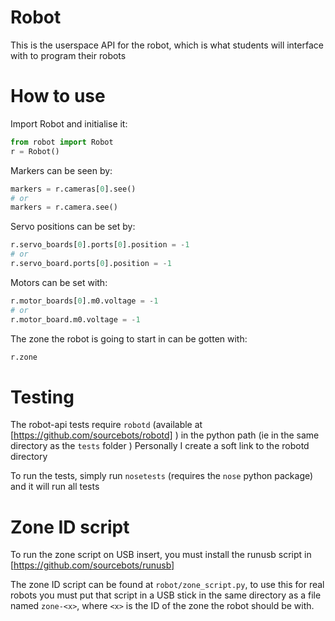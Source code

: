 # Robot

This is the userspace API for the robot, which is what students will interface with to program their robots

# How to use

Import Robot and initialise it:
``` python
from robot import Robot
r = Robot()
```

Markers can be seen by:

``` python
markers = r.cameras[0].see()
# or
markers = r.camera.see()
```

Servo positions can be set by:

``` python
r.servo_boards[0].ports[0].position = -1
# or
r.servo_board.ports[0].position = -1
```

Motors can be set with:

``` python
r.motor_boards[0].m0.voltage = -1
# or
r.motor_board.m0.voltage = -1
```

The zone the robot is going to start in can be gotten with:

``` python
r.zone
```

# Testing

The robot-api tests require `robotd` (available at [https://github.com/sourcebots/robotd] ) in the python path (ie in the same directory as the `tests` folder ) Personally I create a soft link to the robotd directory

To run the tests, simply run `nosetests` (requires the `nose` python package) and it will run all tests


# Zone ID script

To run the zone script on USB insert, you must install the runusb script in [https://github.com/sourcebots/runusb]

The zone ID script can be found at `robot/zone_script.py`, to use this for real robots you must put that script in a USB stick in the same directory as a file named `zone-<x>`, where `<x>` is the ID of the zone the robot should be with.
